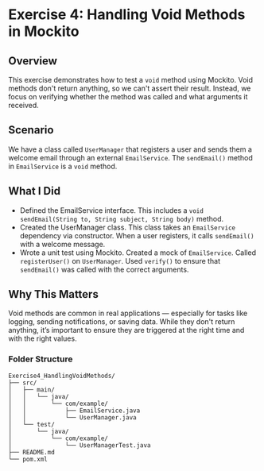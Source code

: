 # Exercise 4: Handling Void Methods in Mockito

## Overview
This exercise demonstrates how to test a `void` method using Mockito. Void methods don't return anything, so we can't assert their result. Instead, we focus on verifying whether the method was called and what arguments it received.

## Scenario
We have a class called `UserManager` that registers a user and sends them a welcome email through an external `EmailService`. The `sendEmail()` method in `EmailService` is a `void` method.

## What I Did
- Defined the EmailService interface. This includes a `void sendEmail(String to, String subject, String body)` method.
- Created the UserManager class. This class takes an `EmailService` dependency via constructor. When a user registers, it calls `sendEmail()` with a welcome message.
- Wrote a unit test using Mockito. Created a mock of `EmailService`. Called `registerUser()` on `UserManager`. Used `verify()` to ensure that `sendEmail()` was called with the correct arguments.

## Why This Matters
Void methods are common in real applications — especially for tasks like logging, sending notifications, or saving data. While they don't return anything, it’s important to ensure they are triggered at the right time and with the right values.

### Folder Structure

```
Exercise4_HandlingVoidMethods/
├── src/
│   ├── main/
│   │   └── java/
│   │       └── com/example/
│   │           ├── EmailService.java
│   │           └── UserManager.java
│   └── test/
│       └── java/
│           └── com/example/
│               └── UserManagerTest.java
├── README.md
└── pom.xml
```